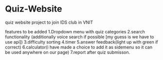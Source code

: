 # Quiz-Website
quiz website project to join IDS club in VNIT

features to be added
1.Dropdown menu with quiz categories
2.search functionality (additionally voice search if possible [my guess is we have to use api])
3.difficulty sorting
4.timer
5.answer feedback(light up with green if correct)
6.calculator(i have made a choice to add it as sidemenu so it can be used anywhere on our page)
7.report after quiz submisson.

